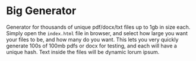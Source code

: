 # Big Generator

Generator for thousands of unique pdf/docx/txt files up to 1gb in size each.
Simply open the `index.html` file in browser, and select how large you want your files to be, and how many do you want.
This lets you very quickly generate 100s of 100mb pdfs or docx for testing, and each will have a unique hash.
Text inside the files will be dynamic lorum ipsum.
